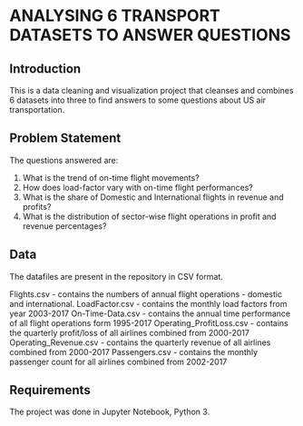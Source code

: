 # ANALYSING 6 TRANSPORT DATASETS TO ANSWER QUESTIONS

## Introduction

This is a data cleaning and visualization project that cleanses and combines 6 datasets into three to find answers to some questions about US air transportation.

## Problem Statement

The questions answered are:
1. What is the trend of on-time flight movements?
2. How does load-factor vary with on-time flight performances?
3. What is the share of Domestic and International flights in revenue and profits?
4. What is the distribution of sector-wise flight operations in profit and revenue percentages?

## Data

The datafiles are present in the repository in CSV format.

Flights.csv - contains the numbers of annual flight operations - domestic and international.
LoadFactor.csv - contains the monthly load factors from year 2003-2017
On-Time-Data.csv - contains the annual time performance of all flight operations form 1995-2017
Operating_ProfitLoss.csv - contains the quarterly profit/loss of all airlines combined from 2000-2017
Operating_Revenue.csv - contains the quarterly revenue of all airlines combined from 2000-2017
Passengers.csv - contains the monthly passenger count for all airlines combined from 2002-2017

## Requirements

The project was done in Jupyter Notebook, Python 3.
